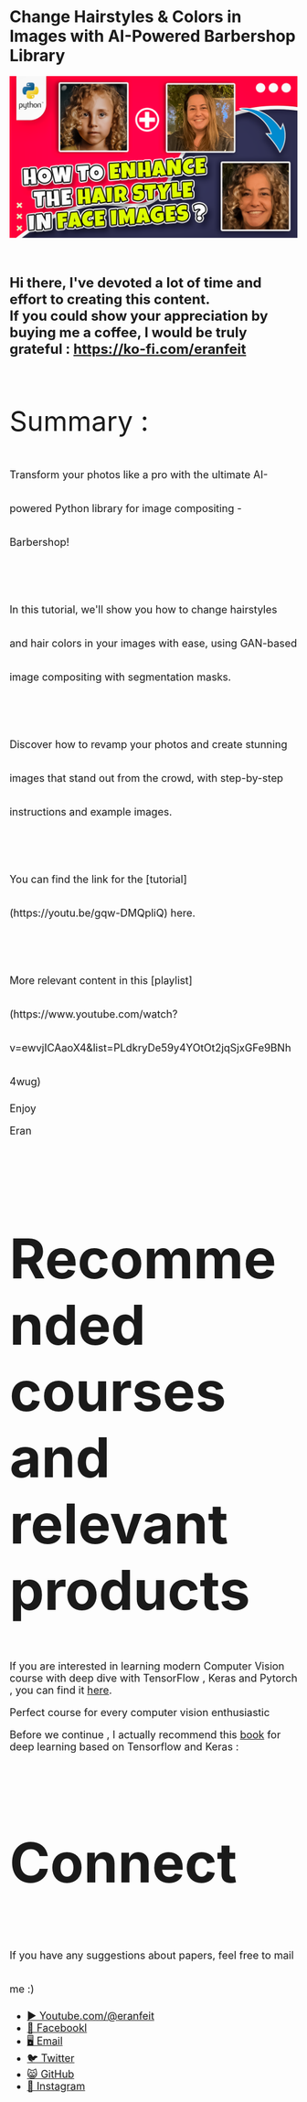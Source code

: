 # Change Hairstyles & Colors in Images with AI-Powered Barbershop Library

<p align="center">
  <img width="800" src="how to enhance the hair style in face image.png" "image">
</p>

##
<br>

**<font size="5">Hi there,
I've devoted a lot of time and effort to creating this content. <br/> 
If you could show your appreciation by buying me a coffee, I would be truly grateful : https://ko-fi.com/eranfeit**

<br/><br/>
<font size= "7" >
Summary : <br/>

<font size= "4" >
Transform your photos like a pro with the ultimate AI-powered Python library for image compositing - Barbershop! 
<br/><br/> 
In this tutorial, we'll show you how to change hairstyles and hair colors in your images with ease, using GAN-based image compositing with segmentation masks. 
<br/><br/> 
Discover how to revamp your photos and create stunning images that stand out from the crowd, with step-by-step instructions and example images.
<br/><br/> 
You can find the link for the [tutorial](https://youtu.be/gqw-DMQpliQ) here. 
<br/><br/> 
More relevant content in this [playlist](https://www.youtube.com/watch?v=ewvjICAaoX4&list=PLdkryDe59y4YOtOt2jqSjxGFe9BNh4wug) 

Enjoy

Eran
<br/><br/> 

</font>

# Recommended courses and relevant products 
<font size= "4" >

If you are interested in learning modern Computer Vision course with deep dive with TensorFlow , Keras and Pytorch , you can find it [here](http://bit.ly/3HeDy1V).

Perfect course for every computer vision enthusiastic

Before we continue , I actually recommend this [book](https://amzn.to/3STWZ2N) for deep learning based on Tensorflow and Keras : 



</font>

# Connect

<font size= "4" >
If you have any suggestions about papers, feel free to mail me :)

- [▶️ Youtube.com/@eranfeit](youtube.com/@eranfeit?sub_confirmation=1)
- [🐙 Facebookl](https://www.facebook.com/groups/3080601358933585)
- [🖥️ Email](mailto:feitgemel@gmail.com)
- [🐦 Twitter](https://twitter.com/eran_feit )
- [😸 GitHub](https://github.com/feitgemel)
- [📸 Instagram](https://www.instagram.com/eran_feit/)
</font>

